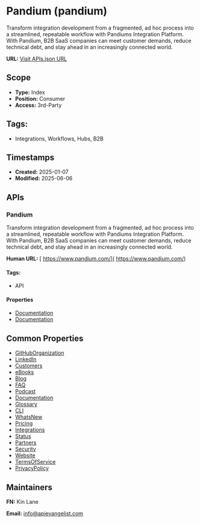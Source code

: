 # Pandium (pandium)
Transform integration development from a fragmented, ad hoc process into a streamlined, repeatable workflow with Pandiums Integration Platform. With Pandium, B2B SaaS companies can meet customer demands, reduce technical debt, and stay ahead in an increasingly connected world. 

**URL:** [Visit APIs.json URL](https://raw.githubusercontent.com/api-evangelist/pandium/refs/heads/main/apis.yml)

## Scope

- **Type:** Index 
- **Position:** Consumer 
- **Access:** 3rd-Party 

## Tags:

 - Integrations, Workflows, Hubs, B2B

## Timestamps

- **Created:** 2025-01-07 
- **Modified:** 2025-06-06 

## APIs

### Pandium
Transform integration development from a fragmented, ad hoc process into a streamlined, repeatable workflow with Pandiums Integration Platform. With Pandium, B2B SaaS companies can meet customer demands, reduce technical debt, and stay ahead in an increasingly connected world. 

**Human URL:** [ https://www.pandium.com/]( https://www.pandium.com/)


#### Tags:

 - API

#### Properties

- [Documentation]( https://www.pandium.com/)
- [Documentation](https://docs.pandium.com/reference/pandium-api)

## Common Properties

- [GitHubOrganization](https://github.com/pandium)
- [LinkedIn](https://www.linkedin.com/company/pandium/)
- [Customers](https://www.pandium.com/customer-stories)
- [eBooks](https://www.pandium.com/ebooks)
- [Blog](https://www.pandium.com/blog)
- [FAQ](https://www.pandium.com/faqs)
- [Podcast](https://www.pandium.com/podcast)
- [Documentation](https://docs.pandium.com/getting-started/readme)
- [Glossary](https://docs.pandium.com/getting-started/key-terminology)
- [CLI](https://docs.pandium.com/reference/pandium-cli)
- [ WhatsNew](https://www.pandium.com/product-updates)
- [Pricing](https://www.pandium.com/pricing)
- [Integrations](https://www.pandium.com/connectors)
- [Status](https://status.pandium.com/)
- [Partners](https://www.pandium.com/teams/partnerships)
- [Security](https://www.pandium.com/security)
- [Website](https://www.pandium.com/)
- [TermsOfService](https://www.pandium.com/terms-and-conditions)
- [PrivacyPolicy](https://www.pandium.com/privacy-policy)

## Maintainers

**FN:** Kin Lane

**Email:** info@apievangelist.com

